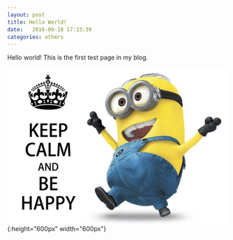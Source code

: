 ```yaml
---
layout: post
title: Hello World!
date:   2016-09-18 17:33:39
categories: others
---
```


Hello world!
This is the first test page in my blog.

![be happy](/assets/behappy.jpg){:height="600px" width="600px"}

